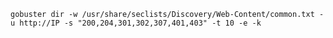 ```gobuster dir -w /usr/share/seclists/Discovery/Web-Content/common.txt -u http://IP -s "200,204,301,302,307,401,403" -t 10 -e -k```
